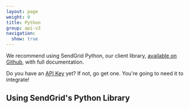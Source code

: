 ```yaml
---
layout: page
weight: 0
title: Python
group: api-v3
navigation:
  show: true
---
```


<call-out>

We recommend using SendGrid Python, our client library, <a href="https://github.com/sendgrid/sendgrid-python">available on Github</a>, with full documentation.

</call-out>

<call-out>

Do you have an [API Key](https://app.sendgrid.com/settings/api_keys) yet? If not, go get one. You're going to need it to integrate!

</call-out>

## Using SendGrid's Python Library 	
<script src="https://gist.github.com/sendgrid-gists/fb86b16be981e203e3d08e67d7863e46.js"></script>
